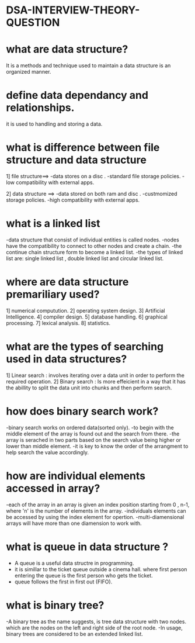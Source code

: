 # DSA-INTERVIEW-THEORY-QUESTION

 # what are data structure?
 It is a methods and technique used to maintain a data structure is an organized manner.

 # define data dependancy and relationships.
 it is used to handling and storing a data.

 # what is difference between file structure and data structure
 1] file structure==> 
 -data stores on a disc .
 -standard file storage policies.
 -low compatibility with external apps.

 2] data structure ==>
 -data stored on both ram and disc .
 -custmomized storage policies.
 -high compatibility with external apps.


 # what is a linked list
 -data structure that consist of individual entities is called nodes. 
 -nodes have the compatibility to connect to other nodes and create a chain. 
 -the continue chain structure form to become a linked list.
 -the types of linked list are: single linked list , double linked list and circular linked list.

 # where are data structure premariliary used?
  1] numerical computution.
  2] operating system design.
  3] Artificial Intelligence.
  4] compiler design.
  5] database handling.
  6] graphical processing.
  7] lexical analysis.
  8] statistics.

  # what are the types of searching used in data structures?
  1] Linear search : involves iterating over a data unit in order to perform the required operation.
  2] Binary search : Is more effeicient in a way that it has the abillity to split the data unit into chunks and then perform search.
   
 # how does binary search work?
   -binary search works on ordered data(sorted only).
   -to begin with the middle element of the array is found out and the search from there.
   -the array is serached in two parts based on the search value being higher or lower than middle element.
   -it is key to know the order of the arrangment to help search the value accordingly.

# how are individual elements accessed in array?
   -each of the array in an array is given an index position starting from 0 , n-1, where 'n' is the number  of elements in the array.
   -individuals elements can be accessed by using the index element for opertion.
   -multi-diamensional arrays will have more than one diamension to work with.

# what is queue in data structure ?
 - A queue is a useful data structre in programming.
 - it is simillar to the ticket queue outside a cinema hall. where first person entering the queue is the first person who gets  the  ticket. 
 - queue follows the first in first out (FIFO).

 # what is binary tree?
 -A binary tree as the name suggests, is tree data structure with two nodes. which are the nodes on the left and right side of the root node.
 -In usage, binary trees are considered to be an extended linked list.

 
